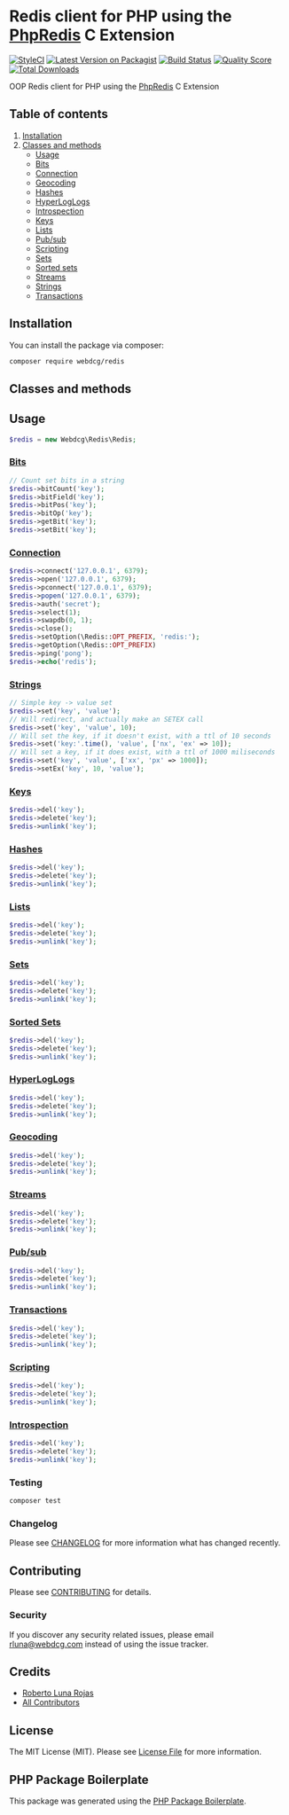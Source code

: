 # Redis client for PHP using the [PhpRedis](https://github.com/phpredis/phpredis) C Extension

[![StyleCI](https://github.styleci.io/repos/217066042/shield)](https://github.styleci.io/repos/217066042/shield)
[![Latest Version on Packagist](https://img.shields.io/packagist/v/webdcg/redis.svg?style=flat-square)](https://packagist.org/packages/webdcg/redis)
[![Build Status](https://img.shields.io/travis/webdcg/redis/master.svg?style=flat-square)](https://travis-ci.org/webdcg/redis)
[![Quality Score](https://img.shields.io/scrutinizer/g/webdcg/redis.svg?style=flat-square)](https://scrutinizer-ci.com/g/webdcg/redis)
[![Total Downloads](https://img.shields.io/packagist/dt/webdcg/redis.svg?style=flat-square)](https://packagist.org/packages/webdcg/redis)

OOP Redis client for PHP using the [PhpRedis](https://github.com/phpredis/phpredis) C Extension

Table of contents
----

1. [Installation](#installation)
2. [Classes and methods](#classes-and-methods)
    - [Usage](#usage)
    - [Bits](#bits)
    - [Connection](#connection)
    - [Geocoding](#Geocoding)
    - [Hashes](#hashes)
    - [HyperLogLogs](#HyperLogLogs)
    - [Introspection](#introspection)
    - [Keys](#keys)
    - [Lists](#lists)
    - [Pub/sub](#pubsub)
    - [Scripting](#scripting)
    - [Sets](#sets)
    - [Sorted sets](#sorted-sets)
    - [Streams](#Streams)
    - [Strings](#strings)
    - [Transactions](#transactions)

## Installation

You can install the package via composer:

```bash
composer require webdcg/redis
```

## Classes and methods

## Usage

```php
$redis = new Webdcg\Redis\Redis;
```

### [Bits](docs/bits.md)

```php
// Count set bits in a string
$redis->bitCount('key');
$redis->bitField('key');
$redis->bitPos('key');
$redis->bitOp('key');
$redis->getBit('key');
$redis->setBit('key');
```

### [Connection](docs/connection.md)

```php
$redis->connect('127.0.0.1', 6379);
$redis->open('127.0.0.1', 6379);
$redis->pconnect('127.0.0.1', 6379);
$redis->popen('127.0.0.1', 6379);
$redis->auth('secret');
$redis->select(1);
$redis->swapdb(0, 1);
$redis->close();
$redis->setOption(\Redis::OPT_PREFIX, 'redis:');
$redis->getOption(\Redis::OPT_PREFIX)
$redis->ping('pong');
$redis->echo('redis');
```

### [Strings](docs/strings.md)

```php
// Simple key -> value set
$redis->set('key', 'value');
// Will redirect, and actually make an SETEX call
$redis->set('key', 'value', 10);
// Will set the key, if it doesn't exist, with a ttl of 10 seconds
$redis->set('key:'.time(), 'value', ['nx', 'ex' => 10]);
// Will set a key, if it does exist, with a ttl of 1000 miliseconds
$redis->set('key', 'value', ['xx', 'px' => 1000]);
$redis->setEx('key', 10, 'value');
```



### [Keys](docs/keys.md)

```php
$redis->del('key');
$redis->delete('key');
$redis->unlink('key');
```

### [Hashes](docs/hashes.md)

```php
$redis->del('key');
$redis->delete('key');
$redis->unlink('key');
```

### [Lists](docs/lists.md)

```php
$redis->del('key');
$redis->delete('key');
$redis->unlink('key');
```

### [Sets](docs/sets.md)

```php
$redis->del('key');
$redis->delete('key');
$redis->unlink('key');
```

### [Sorted Sets](docs/sorted-sets.md)

```php
$redis->del('key');
$redis->delete('key');
$redis->unlink('key');
```

### [HyperLogLogs](docs/hyperloglogs.md)

```php
$redis->del('key');
$redis->delete('key');
$redis->unlink('key');
```

### [Geocoding](docs/geocoding.md)

```php
$redis->del('key');
$redis->delete('key');
$redis->unlink('key');
```

### [Streams](docs/streams.md)

```php
$redis->del('key');
$redis->delete('key');
$redis->unlink('key');
```

### [Pub/sub](docs/pubsub.md)

```php
$redis->del('key');
$redis->delete('key');
$redis->unlink('key');
```

### [Transactions](docs/transactions.md)

```php
$redis->del('key');
$redis->delete('key');
$redis->unlink('key');
```

### [Scripting](docs/scripting.md)

```php
$redis->del('key');
$redis->delete('key');
$redis->unlink('key');
```

### [Introspection](docs/introspection.md)

```php
$redis->del('key');
$redis->delete('key');
$redis->unlink('key');
```

### Testing

``` bash
composer test
```

### Changelog

Please see [CHANGELOG](CHANGELOG.md) for more information what has changed recently.

## Contributing

Please see [CONTRIBUTING](CONTRIBUTING.md) for details.

### Security

If you discover any security related issues, please email rluna@webdcg.com instead of using the issue tracker.

## Credits

- [Roberto Luna Rojas](https://github.com/webdcg)
- [All Contributors](../../contributors)

## License

The MIT License (MIT). Please see [License File](LICENSE.md) for more information.

## PHP Package Boilerplate

This package was generated using the [PHP Package Boilerplate](https://laravelpackageboilerplate.com).